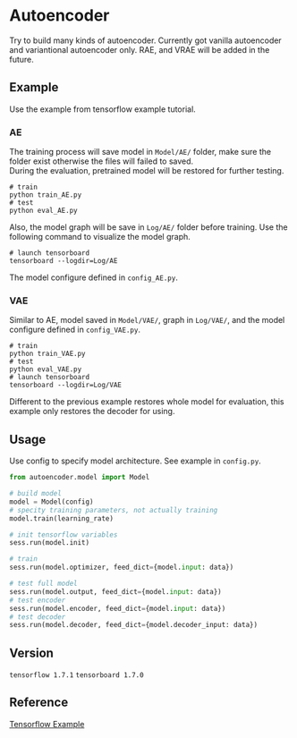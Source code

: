 # Autoencoder

Try to build many kinds of autoencoder. Currently got vanilla autoencoder and variantional autoencoder only.
RAE, and VRAE will be added in the future.

## Example

Use the example from tensorflow example tutorial.

### AE

The training process will save model in `Model/AE/` folder,
make sure the folder exist otherwise the files will failed to saved.<br>
During the evaluation, pretrained model will be restored for further testing.<br>

```
# train
python train_AE.py
# test
python eval_AE.py
```

Also, the model graph will be save in `Log/AE/` folder before training. Use the following command to visualize the model graph.

```
# launch tensorboard
tensorboard --logdir=Log/AE
```

The model configure defined in `config_AE.py`.

### VAE

Similar to AE, model saved in `Model/VAE/`, graph in `Log/VAE/`, and the model configure defined in `config_VAE.py`.

```
# train
python train_VAE.py
# test
python eval_VAE.py
# launch tensorboard
tensorboard --logdir=Log/VAE
```

Different to the previous example restores whole model for evaluation, this example only restores the decoder for using.<br>

## Usage

Use config to specify model architecture. See example in `config.py`.

```python
from autoencoder.model import Model

# build model
model = Model(config)
# specity training parameters, not actually training
model.train(learning_rate)

# init tensorflow variables
sess.run(model.init)

# train
sess.run(model.optimizer, feed_dict={model.input: data})

# test full model
sess.run(model.output, feed_dict={model.input: data})
# test encoder
sess.run(model.encoder, feed_dict={model.input: data})
# test decoder
sess.run(model.decoder, feed_dict={model.decoder_input: data})
```

## Version

`tensorflow 1.7.1`
`tensorboard 1.7.0`

## Reference

[Tensorflow Example](https://github.com/aymericdamien/TensorFlow-Examples)

